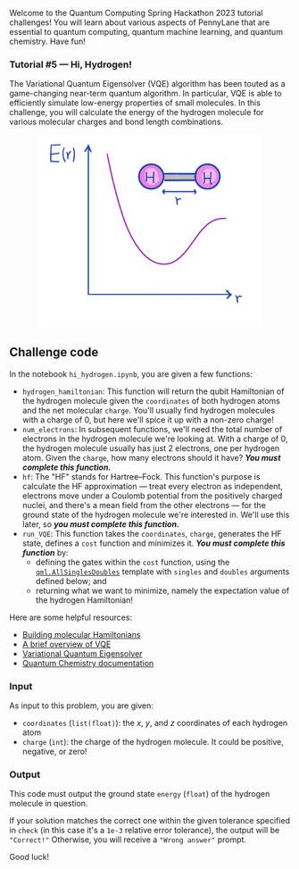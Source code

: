 Welcome to the Quantum Computing Spring Hackathon 2023 tutorial challenges! You will learn about various aspects of PennyLane that are essential to quantum computing, quantum machine learning, and quantum chemistry. Have fun!

### Tutorial \#5 — Hi, Hydrogen! 

The Variational Quantum Eigensolver (VQE) algorithm has been touted as a game-changing near-term quantum algorithm. 
In particular, VQE is able to efficiently simulate low-energy properties of small molecules. 
In this challenge, you will calculate the energy of the hydrogen molecule for various molecular charges and bond length combinations.

<p align="center">
<img src="./images/daily5_2.png" width="400"/>
</p>

## Challenge code

In the notebook `hi_hydrogen.ipynb`, you are given a few functions:

- `hydrogen_hamiltonian`: This function will return the qubit Hamiltonian of the hydrogen molecule given the `coordinates` of both hydrogen atoms and the net molecular `charge`. You'll usually find hydrogen molecules with a charge of 0, but here we'll spice it up with a non-zero charge!
- `num_electrons`: In subsequent functions, we'll need the total number of electrons in the hydrogen molecule we're looking at. With a charge of 0, the hydrogen molecule usually has just 2 electrons, one per hydrogen atom. Given the `charge`, how many electrons should it have? ***You must complete this function.***
- `hf`: The "HF" stands for Hartree–Fock. This function's purpose is calculate the HF approximation — treat every electron as independent, electrons move under a Coulomb potential from the positively charged nuclei, and there's a mean field from the other electrons — for the ground state of the hydrogen molecule we're interested in. We'll use this later, so ***you must complete this function.***
- `run_VQE`: This function takes the `coordinates`, `charge`, generates the HF state, defines a `cost` function and minimizes it. ***You must complete this function*** by:
  + defining the gates within the `cost` function, using the [`qml.AllSinglesDoubles`](https://docs.pennylane.ai/en/stable/code/api/pennylane.AllSinglesDoubles.html) template with `singles` and `doubles` arguments defined below; and
  + returning what we want to minimize, namely the expectation value of the hydrogen Hamiltonian! 

Here are some helpful resources:

- [Building molecular Hamiltonians](https://pennylane.ai/qml/demos/tutorial_quantum_chemistry.html)
- [A brief overview of VQE](https://pennylane.ai/qml/demos/tutorial_vqe.html)
- [Variational Quantum Eigensolver](https://youtu.be/4Xnxa6tzPeA)
- [Quantum Chemistry documentation](https://docs.pennylane.ai/en/stable/introduction/chemistry.html)

### Input 

As input to this problem, you are given:

- `coordinates` (`list(float)`): the $x$, $y$, and $z$ coordinates of each hydrogen atom
- `charge` (`int`): the charge of the hydrogen molecule. It could be positive, negative, or zero!

### Output

This code must output the ground state `energy` (`float`) of the hydrogen molecule in question.

If your solution matches the correct one within the given tolerance specified in `check` (in this case it's a `1e-3` relative error tolerance), the output will be `"Correct!"` Otherwise, you will receive a `"Wrong answer"` prompt.

Good luck!
